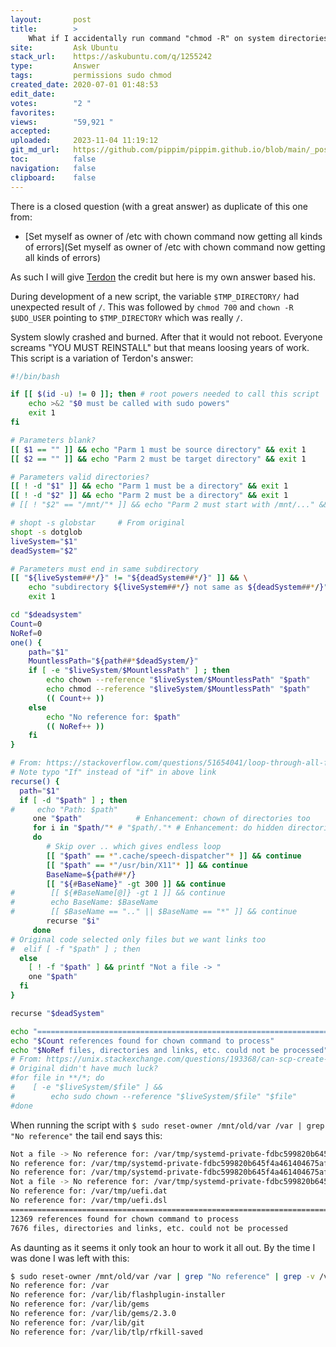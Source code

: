 ```yaml
---
layout:       post
title:        >
    What if I accidentally run command "chmod -R" on system directories (/, /etc, ...)
site:         Ask Ubuntu
stack_url:    https://askubuntu.com/q/1255242
type:         Answer
tags:         permissions sudo chmod
created_date: 2020-07-01 01:48:53
edit_date:    
votes:        "2 "
favorites:    
views:        "59,921 "
accepted:     
uploaded:     2023-11-04 11:19:12
git_md_url:   https://github.com/pippim/pippim.github.io/blob/main/_posts/2020/2020-07-01-What-if-I-accidentally-run-command-_chmod-R_-on-system-directories-___-_etc_-..._.md
toc:          false
navigation:   false
clipboard:    false
---
```


There is a closed question (with a great answer) as duplicate of this one from:

- [Set myself as owner of /etc with chown command now getting all kinds of errors](Set myself as owner of /etc with chown command now getting all kinds of errors)

As such I will give [Terdon][1] the credit but here is my own answer based his.

During development of a new script, the variable  `$TMP_DIRECTORY/` had unexpected result of `/`. This was followed by `chmod 700` and `chown -R $UDO_USER` pointing to `$TMP_DIRECTORY` which was really `/`.

System slowly crashed and burned. After that it would not reboot. Everyone screams "YOU MUST REINSTALL" but that means loosing years of work. This script is a variation of Terdon's answer:



``` bash
#!/bin/bash

if [[ $(id -u) != 0 ]]; then # root powers needed to call this script
    echo >&2 "$0 must be called with sudo powers"
    exit 1
fi

# Parameters blank?
[[ $1 == "" ]] && echo "Parm 1 must be source directory" && exit 1
[[ $2 == "" ]] && echo "Parm 2 must be target directory" && exit 1

# Parameters valid directories?
[[ ! -d "$1" ]] && echo "Parm 1 must be a directory" && exit 1
[[ ! -d "$2" ]] && echo "Parm 2 must be a directory" && exit 1
# [[ ! "$2" == "/mnt/"* ]] && echo "Parm 2 must start with /mnt/..." && exit 1

# shopt -s globstar     # From original
shopt -s dotglob
liveSystem="$1"
deadSystem="$2"

# Parameters must end in same subdirectory
[[ "${liveSystem##*/}" != "${deadSystem##*/}" ]] && \
    echo "subdirectory ${liveSystem##*/} not same as ${deadSystem##*/}" && \
    exit 1

cd "$deadsystem"
Count=0
NoRef=0
one() {
    path="$1"
    MountlessPath="${path##*$deadSystem/}"
    if [ -e "$liveSystem/$MountlessPath" ] ; then
        echo chown --reference "$liveSystem/$MountlessPath" "$path"
        echo chmod --reference "$liveSystem/$MountlessPath" "$path"
        (( Count++ ))
    else
        echo "No reference for: $path"
        (( NoRef++ ))
    fi
}

# From: https://stackoverflow.com/questions/51654041/loop-through-all-files-in-a-directory-and-subdirectories-using-bash
# Note typo "If" instead of "if" in above link
recurse() {
  path="$1"
  if [ -d "$path" ] ; then
#     echo "Path: $path"
     one "$path"            # Enhancement: chown of directories too
     for i in "$path/"* # "$path/."* # Enhancement: do hidden directories
     do
        # Skip over .. which gives endless loop
        [[ "$path" == *".cache/speech-dispatcher"* ]] && continue
        [[ "$path" == *"/usr/bin/X11"* ]] && continue
        BaseName=${path##*/}
        [[ "${#BaseName}" -gt 300 ]] && continue
#        [[ ${#BaseName[@]} -gt 1 ]] && continue
#        echo BaseName: $BaseName
#        [[ $BaseName == ".." || $BaseName == "*" ]] && continue
        recurse "$i"
     done
# Original code selected only files but we want links too
#  elif [ -f "$path" ] ; then
  else
    [ ! -f "$path" ] && printf "Not a file -> "
    one "$path"
  fi
}

recurse "$deadSystem"

echo "========================================================================"
echo "$Count references found for chown command to process"
echo "$NoRef files, directories and links, etc. could not be processed"
# From: https://unix.stackexchange.com/questions/193368/can-scp-create-a-directory-if-it-doesnt-exist/193372?noredirect=1#comment1111576_193372
# Original didn't have much luck?
#for file in **/*; do 
#    [ -e "$liveSystem/$file" ] &&
#        echo sudo chown --reference "$liveSystem/$file" "$file"
#done
```

When running the script with `$ sudo reset-owner /mnt/old/var /var | grep "No reference"` the tail end says this:

``` bash
Not a file -> No reference for: /var/tmp/systemd-private-fdbc599820b645f4a461404675af3b5d-rtkit-daemon.service-jvV8tG/tmp/*
No reference for: /var/tmp/systemd-private-fdbc599820b645f4a461404675af3b5d-systemd-timesyncd.service-vmgqTh
No reference for: /var/tmp/systemd-private-fdbc599820b645f4a461404675af3b5d-systemd-timesyncd.service-vmgqTh/tmp
Not a file -> No reference for: /var/tmp/systemd-private-fdbc599820b645f4a461404675af3b5d-systemd-timesyncd.service-vmgqTh/tmp/*
No reference for: /var/tmp/uefi.dat
No reference for: /var/tmp/uefi.dsl
========================================================================
12369 references found for chown command to process
7676 files, directories and links, etc. could not be processed
```

As daunting as it seems it only took an hour to work it all out. By the time I was done I was left with this:

``` bash
$ sudo reset-owner /mnt/old/var /var | grep "No reference" | grep -v /var/tmp/ | grep -v /var/spool/ | grep -v '\/\*' | grep -v /var/run | grep -v /unattended | grep -v /upstart | grep -v /log/journal | grep -v /log/pm | grep -v /log/cron | grep -v /log/dpkg | grep -v /log/apt | grep -v /log/altern | grep -v /lib/u | grep -v /lib/systemd | grep -v /lib/snapd | grep -v /lib/shim | grep -v /lib/NetworkManager | grep -v /lib/lightdm | grep -v /lib/initram | grep -v /lib/dpkg | grep -v /lib/doc-base | grep -v /var/lib/dkms | grep -v /lib/blue | grep -v /lib/binfmts | grep -v /lib/apt | grep -v /lib/app-info | grep -v /lib/Accounts | grep -v /var/crash | grep -v /var/cache
No reference for: /var
No reference for: /var/lib/flashplugin-installer
No reference for: /var/lib/gems
No reference for: /var/lib/gems/2.3.0
No reference for: /var/lib/git
No reference for: /var/lib/tlp/rfkill-saved
```





  [1]: https://askubuntu.com/users/85695/terdon
